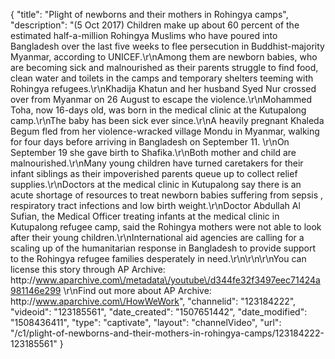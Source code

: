 {
    "title": "Plight of newborns and their mothers in Rohingya camps",
    "description": "(5 Oct 2017) Children make up about 60 percent of the estimated half-a-million Rohingya Muslims who have poured into Bangladesh over the last five weeks to flee persecution in Buddhist-majority Myanmar, according to UNICEF.\r\nAmong them are newborn babies, who are becoming sick and malnourished as their parents struggle to find food, clean water and toilets in the camps and temporary shelters teeming with Rohingya refugees.\r\nKhadija Khatun and her husband Syed Nur crossed over from Myanmar on 26 August to escape the violence.\r\nMohammed Toha, now 16-days old, was born in the medical clinic at the Kutupalong camp.\r\nThe baby has been sick ever since.\r\nA heavily pregnant Khaleda Begum fled from her violence-wracked village Mondu in Myanmar, walking for four days before arriving in Bangladesh on September 11. \r\nOn September 19 she gave birth to Shafika.\r\nBoth mother and child are malnourished.\r\nMany young children have turned caretakers for their infant siblings as their impoverished parents queue up to collect relief supplies.\r\nDoctors at the medical clinic in Kutupalong say there is an acute shortage of resources to treat newborn babies suffering from sepsis , respiratory tract infections and low birth weight.\r\nDoctor Abdullah Al Sufian, the Medical Officer treating infants at the medical clinic in Kutupalong refugee camp, said the Rohingya mothers were not able to look after their young children.\r\nInternational aid agencies are calling for a scaling up of the humanitarian response in Bangladesh to provide support to the Rohingya refugee families desperately in need.\r\n\r\n\r\nYou can license this story through AP Archive: http:\/\/www.aparchive.com\/metadata\/youtube\/d344fe32f3497eec71424a981146e299 \r\nFind out more about AP Archive: http:\/\/www.aparchive.com\/HowWeWork",
    "channelid": "123184222",
    "videoid": "123185561",
    "date_created": "1507651442",
    "date_modified": "1508436411",
    "type": "captivate",
    "layout": "channelVideo",
    "url": "\/c1\/plight-of-newborns-and-their-mothers-in-rohingya-camps\/123184222-123185561"
}